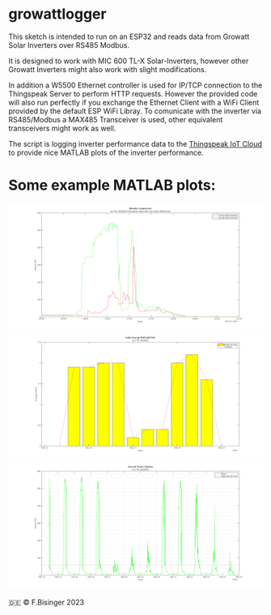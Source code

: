 # growattlogger
This sketch is intended to run on an ESP32 and reads data from Growatt Solar Inverters over RS485 Modbus. 

It is designed to work with MIC 600 TL-X Solar-Inverters, however other Growatt Inverters might also work with slight modifications.

In addition a W5500 Ethernet controller is used for IP/TCP connection to the Thingspeak Server to perform HTTP requests. However the provided code will also run perfectly if you exchange the Ethernet Client with a WiFi Client provided by the default ESP WiFi Libray.
To comunicate with the inverter via RS485/Modbus a MAX485 Transceiver is used, other equivalent transceivers might work as well.

The script is logging inverter performance data to the [Thingspeak IoT Cloud](https://thingspeak.com/ "Thingspeak IoT Cloud") to provide nice MATLAB plots of the inverter performance.

# Some example MATLAB plots:
![Weekly Comparison](./images/compare.png "Example 1: Weekly Comparison MATLAB plot")
![Daily History](./images/daily.png "Example 2: Daily Energy History MATLAB plot")
![Longtime](./images/longtime.png "Example 3: Longtime MATLAB plot")


:de: © F.Bisinger 2023